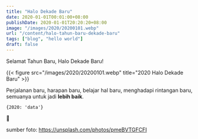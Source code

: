```yaml
---
title: "Halo Dekade Baru"
date: 2020-01-01T00:01:00+08:00
publishDate: 2020-01-01T20:20:20+08:00
image: "/images/2020/20200101.webp"
url: "/content/halo-tahun-baru-dekade-baru"
tags: ["blog", "hello world"]
draft: false
---
```


Selamat Tahun Baru, Halo Dekade Baru!

{{< figure src="/images/2020/20200101.webp" title="2020 Halo Dekade Baru" >}}

Perjalanan baru, harapan baru, belajar hal baru, menghadapi rintangan baru, semuanya untuk jadi **lebih baik**.

```
{2020: 'data'}
```

:pray:

sumber foto: https://unsplash.com/photos/pmeBVTGFCFI

